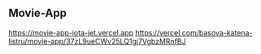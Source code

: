Movie-App
-----
https://movie-app-iota-jet.vercel.app
https://vercel.com/basova-katena-listru/movie-app/37zL9ueCWv25LQ1gj7VgbzMRnfBJ
